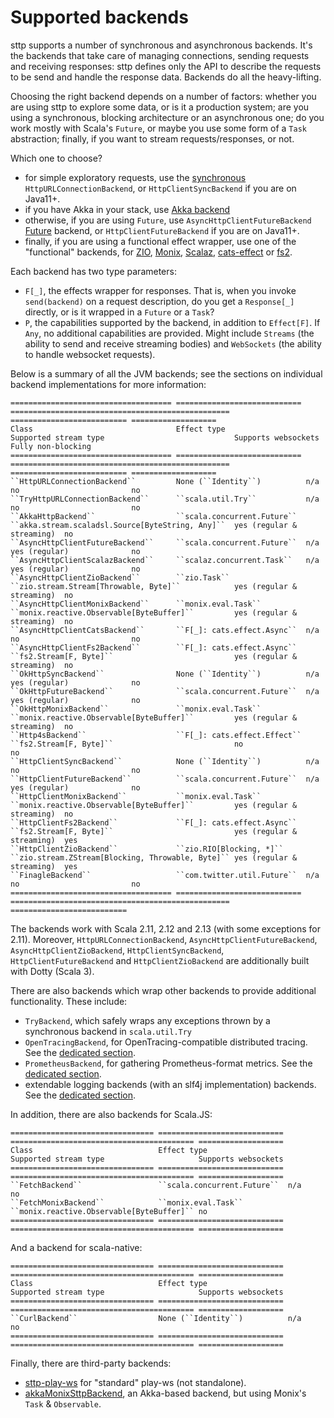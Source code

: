 # Supported backends

sttp supports a number of synchronous and asynchronous backends. It's the backends that take care of managing connections, sending requests and receiving responses: sttp defines only the API to describe the requests to be send and handle the response data. Backends do all the heavy-lifting.

Choosing the right backend depends on a number of factors: whether you are using sttp to explore some data, or is it a production system; are you using a synchronous, blocking architecture or an asynchronous one; do you work mostly with Scala's `Future`, or maybe you use some form of a `Task` abstraction; finally, if you want to stream requests/responses, or not.

Which one to choose?

* for simple exploratory requests, use the [synchronous](synchronous.md) `HttpURLConnectionBackend`, or `HttpClientSyncBackend` if you are on Java11+.
* if you have Akka in your stack, use [Akka backend](akka.md)
* otherwise, if you are using `Future`, use `AsyncHttpClientFutureBackend` [Future](future.md) backend, or `HttpClientFutureBackend` if you are on Java11+.
* finally, if you are using a functional effect wrapper, use one of the "functional" backends, for [ZIO](zio.md), [Monix](monix.md), [Scalaz](scalaz.md), [cats-effect](catseffect.md) or [fs2](fs2.md). 

Each backend has two type parameters:

* `F[_]`, the effects wrapper for responses. That is, when you invoke `send(backend)` on a request description, do you get a `Response[_]` directly, or is it wrapped in a `Future` or a `Task`?
* `P`, the capabilities supported by the backend, in addition to `Effect[F]`. If `Any`, no additional capabilities are provided. Might include `Streams` (the ability to send and receive streaming bodies) and `WebSockets` (the ability to handle websocket requests).

Below is a summary of all the JVM backends; see the sections on individual backend implementations for more information:

```eval_rst
==================================== ============================ ================================================= ========================== ===================
Class                                Effect type                  Supported stream type                             Supports websockets        Fully non-blocking
==================================== ============================ ================================================= ========================== ===================
``HttpURLConnectionBackend``         None (``Identity``)          n/a                                               no                         no
``TryHttpURLConnectionBackend``      ``scala.util.Try``           n/a                                               no                         no
``AkkaHttpBackend``                  ``scala.concurrent.Future``  ``akka.stream.scaladsl.Source[ByteString, Any]``  yes (regular & streaming)  no
``AsyncHttpClientFutureBackend``     ``scala.concurrent.Future``  n/a                                               yes (regular)              no
``AsyncHttpClientScalazBackend``     ``scalaz.concurrent.Task``   n/a                                               yes (regular)              no
``AsyncHttpClientZioBackend``        ``zio.Task``                 ``zio.stream.Stream[Throwable, Byte]``            yes (regular & streaming)  no
``AsyncHttpClientMonixBackend``      ``monix.eval.Task``          ``monix.reactive.Observable[ByteBuffer]``         yes (regular & streaming)  no
``AsyncHttpClientCatsBackend``       ``F[_]: cats.effect.Async``  n/a                                               no                         no
``AsyncHttpClientFs2Backend``        ``F[_]: cats.effect.Async``  ``fs2.Stream[F, Byte]``                           yes (regular & streaming)  no
``OkHttpSyncBackend``                None (``Identity``)          n/a                                               yes (regular)              no
``OkHttpFutureBackend``              ``scala.concurrent.Future``  n/a                                               yes (regular)              no
``OkHttpMonixBackend``               ``monix.eval.Task``          ``monix.reactive.Observable[ByteBuffer]``         yes (regular & streaming)  no
``Http4sBackend``                    ``F[_]: cats.effect.Effect`` ``fs2.Stream[F, Byte]``                           no                         no
``HttpClientSyncBackend``            None (``Identity``)          n/a                                               no                         no
``HttpClientFutureBackend``          ``scala.concurrent.Future``  n/a                                               yes (regular)              no
``HttpClientMonixBackend``           ``monix.eval.Task``          ``monix.reactive.Observable[ByteBuffer]``         yes (regular & streaming)  no
``HttpClientFs2Backend``             ``F[_]: cats.effect.Async``  ``fs2.Stream[F, Byte]``                           yes (regular & streaming)  yes
``HttpClientZioBackend``             ``zio.RIO[Blocking, *]``     ``zio.stream.ZStream[Blocking, Throwable, Byte]`` yes (regular & streaming)  yes
``FinagleBackend``                   ``com.twitter.util.Future``  n/a                                               no                         no
==================================== ============================ ================================================= ==========================
```

The backends work with Scala 2.11, 2.12 and 2.13 (with some exceptions for 2.11). Moreover, `HttpURLConnectionBackend`, `AsyncHttpClientFutureBackend`, `AsyncHttpClientZioBackend`, `HttpClientSyncBackend`, `HttpClientFutureBackend` and `HttpClientZioBackend` are additionally built with Dotty (Scala 3).

There are also backends which wrap other backends to provide additional functionality. These include:

* `TryBackend`, which safely wraps any exceptions thrown by a synchronous backend in `scala.util.Try`
* `OpenTracingBackend`, for OpenTracing-compatible distributed tracing. See the [dedicated section](wrappers/opentracing.md).
* `PrometheusBackend`, for gathering Prometheus-format metrics. See the [dedicated section](wrappers/prometheus.md).
* extendable logging backends (with an slf4j implementation) backends. See the [dedicated section](wrappers/logging.md).

In addition, there are also backends for Scala.JS:

```eval_rst
================================ ============================ ========================================= ===================
Class                            Effect type                  Supported stream type                     Supports websockets
================================ ============================ ========================================= ===================
``FetchBackend``                 ``scala.concurrent.Future``  n/a                                       no
``FetchMonixBackend``            ``monix.eval.Task``          ``monix.reactive.Observable[ByteBuffer]`` no
================================ ============================ ========================================= ===================
```

And a backend for scala-native:

```eval_rst
================================ ============================ ========================================= ===================
Class                            Effect type                  Supported stream type                     Supports websockets
================================ ============================ ========================================= ===================
``CurlBackend``                  None (``Identity``)          n/a                                       no
================================ ============================ ========================================= ===================
```

Finally, there are third-party backends:

* [sttp-play-ws](https://github.com/ragb/sttp-play-ws) for "standard" play-ws (not standalone).
* [akkaMonixSttpBackend](https://github.com/fullfacing/akkaMonixSttpBackend), an Akka-based backend, but using Monix's `Task` & `Observable`.

